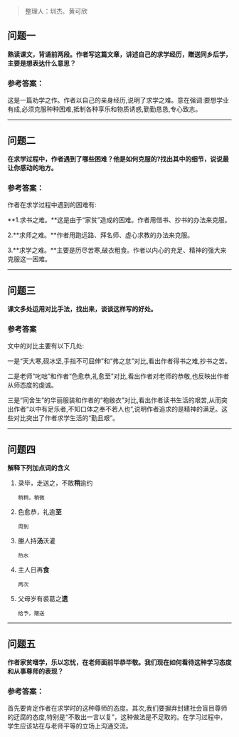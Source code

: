 > 整理人：圳杰、黄可欣

## 问题一

**熟读课文，背诵前两段。作者写这篇文章，讲述自己的求学经历，赠送同乡后学，主要是想表达什么意思？**

### 参考答案：

这是一篇劝学之作。作者以自己的亲身经历,说明了求学之难。意在强调:要想学业有成,必须克服种种困难,抵制各种享乐和物质诱惑,勤勤恳恳,专心致志。



------



## 问题二

**在求学过程中，作者遇到了哪些困难？他是如何克服的?找出其中的细节，说说最让你感动的地方。**

### 参考答案：

作者在求学过程中遇到的困难有:

**1.求书之难。**这是由于“家贫”造成的困难。作者用借书、抄书的办法来克服。

2.**求师之难。**作者用跑远路、拜名师、虚心求教的办法来克服。

3.**求学之难。**主要是历尽苦寒,破衣粗食。作者以内心的充足、精神的强大来克服这一困难。



------



## 问题三

**课文多处运用对比手法，找出来，谈谈这样写的好处。**

### 参考答案

文中的对比主要有以下几处:

一是“天大寒,砚冰坚,手指不可屈伸”和“弗之怠”对比,看出作者得书之难,抄书之苦。

二是老师“叱咄”和作者“色愈恭,礼愈至”对比,看出作者对老师的恭敬,也反映出作者从师态度的虔诚。

三是“同舍生”的华丽服装和作者的“袍敝衣”对比,看出作者读书生活的艰苦,从而突出作者“以中有足乐者,不知口体之奉不若人也”,说明作者追求的是精神的满足。这些对比突出了作者求学生活的“勤且艰”。



------



## 问题四

**解释下列加点词的含义**

1. 录毕，走送之，不敢**稍**逾约

   `稍稍，稍微`

2. 色愈恭，礼逾**至**

   `周到`

3. 媵人持**汤**沃灌

   `热水`

4. 主人日再**食**

   `两次`

5. 父母岁有裘葛之**遗**

   `给予，赠送`



------



## 问题五

**作者家贫嗜学，乐以忘忧，在老师面前毕恭毕敬。我们现在如何看待这种学习态度和从事尊师的表现？**

### 参考答案：

首先要肯定作者在求学时的这种尊师的态度。其次,我们要摒弃封建社会盲目尊师的迂腐的态度,特别是“不敢出一言以复”，这种做法是不足取的。在学习过程中，学生应该站在与老师平等的立场上沟通交流。


